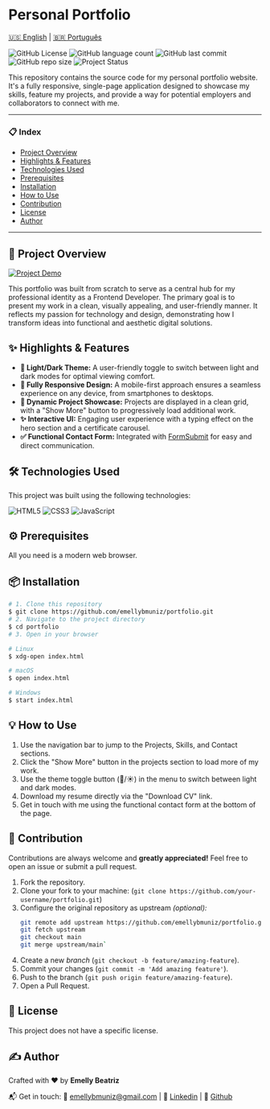 # Personal Portfolio

[🇺🇸 English](./README.md) | [🇧🇷 Português](./README.pt.md)


![GitHub License](https://img.shields.io/github/license/emellybmuniz/emellybmuniz)
![GitHub language count](https://img.shields.io/github/languages/count/emellybmuniz/emellybmuniz)
![GitHub last commit](https://img.shields.io/github/last-commit/emellybmuniz/emellybmuniz)
![GitHub repo size](https://img.shields.io/github/repo-size/emellybmuniz/emellybmuniz)
![Project Status](https://img.shields.io/badge/Status-Completed-brightgreen)


This repository contains the source code for my personal portfolio website. It's a fully responsive, single-page application designed to showcase my skills, feature my projects, and provide a way for potential employers and collaborators to connect with me.


---
### 📋 Index

- [Project Overview](#-project-overview)
- [Highlights & Features](#-highlights--features)
- [Technologies Used](#-technologies-used)
- [Prerequisites](#-prerequisites)
- [Installation](#-installation)
- [How to Use](#-how-to-use)
- [Contribution](#-contribution)
- [License](#-license)
- [Author](#-author)
---


## 🚀 Project Overview

[![Project Demo](src/images/project-demo.gif)](https://emellybmuniz.github.io/portfolio/)

This portfolio was built from scratch to serve as a central hub for my professional identity as a Frontend Developer. The primary goal is to present my work in a clean, visually appealing, and user-friendly manner. It reflects my passion for technology and design, demonstrating how I transform ideas into functional and aesthetic digital solutions.

## ✨ Highlights & Features

- **🎨 Light/Dark Theme:** A user-friendly toggle to switch between light and dark modes for optimal viewing comfort.
- **📱 Fully Responsive Design:** A mobile-first approach ensures a seamless experience on any device, from smartphones to desktops.
- **🚀 Dynamic Project Showcase:** Projects are displayed in a clean grid, with a "Show More" button to progressively load additional work.
- **✨ Interactive UI:** Engaging user experience with a typing effect on the hero section and a certificate carousel.
- **✅ Functional Contact Form:** Integrated with [FormSubmit](https://formsubmit.co/) for easy and direct communication.


## 🛠️ Technologies Used

This project was built using the following technologies:

![HTML5](https://img.shields.io/badge/html5-%23E34F26.svg?style=for-the-badge&logo=html5&logoColor=white)
![CSS3](https://img.shields.io/badge/css3-%231572B6.svg?style=for-the-badge&logo=css3&logoColor=white)
![JavaScript](https://img.shields.io/badge/javascript-%23323330.svg?style=for-the-badge&logo=javascript&logoColor=%23F7DF1E)


## ⚙️ Prerequisites

All you need is a modern web browser.


## 📦 Installation

```bash
# 1. Clone this repository
$ git clone https://github.com/emellybmuniz/portfolio.git
# 2. Navigate to the project directory
$ cd portfolio
# 3. Open in your browser

# Linux
$ xdg-open index.html

# macOS
$ open index.html 

# Windows
$ start index.html 
```


## 💡 How to Use

1. Use the navigation bar to jump to the Projects, Skills, and Contact sections.
2. Click the "Show More" button in the projects section to load more of my work.
3. Use the theme toggle button (🌙/☀️) in the menu to switch between light and dark modes.
4. Download my resume directly via the "Download CV" link.
5. Get in touch with me using the functional contact form at the bottom of the page.


## 🤝 Contribution

Contributions are always welcome and **greatly appreciated!** Feel free to open an issue or submit a pull request.

1. Fork the repository.
2. Clone your fork to your machine: (`git clone https://github.com/your-username/portfolio.git`)
3. Configure the original repository as upstream *(optional):*
    ```bash
    git remote add upstream https://github.com/emellybmuniz/portfolio.git
    git fetch upstream
    git checkout main
    git merge upstream/main`
    ```
4. Create a new *branch* (`git checkout -b feature/amazing-feature`).
5. Commit your changes (`git commit -m 'Add amazing feature'`).
6. Push to the branch (`git push origin feature/amazing-feature`).
7. Open a Pull Request.   


## 🔑 License

This project does not have a specific license.

## ✍️ Author

Crafted with ❤️ by **Emelly Beatriz**

📬 Get in touch:
📧 emellybmuniz@gmail.com |
💼 [Linkedin](https://www.linkedin.com/in/emellybmuniz) |
🐙 [Github](https://github.com/emellybmuniz)
